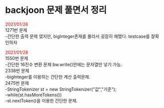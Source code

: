 # backjoon 문제 풀면서 정리

<span style="color:red">2021/01/26</span>  
1271번 문제  
-간단한 출력 문제 였지만, bigInteger존재를 몰라서 굉장히 헤맸다. testcase를 잘확인하자

<span style="color:red">2021/01/28</span>  
1550번 문제  
-간단한 16진수 변환 문제 bw.write()안에는 문자열만 넣기 가능.  
2338번 문제  
-bigInteger를 이용하는 간단한 계산 출력문제.  
2475번 문제  
-StringTokenizer st = new StringTokenizer("값","기준");  
-while(st.hasMoreTokens())  
-st.nextToken()을 이용한 간단한 문제. 
